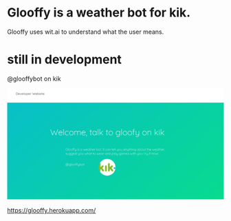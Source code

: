 # Glooffy is a weather bot for kik.
Glooffy uses wit.ai to understand what the user means. 

# still in development

@glooffybot on kik

![Alt Text](https://github.com/HarowitzBlack/glooffy-kik-bot/blob/master/botpage.png)

https://glooffy.herokuapp.com/
